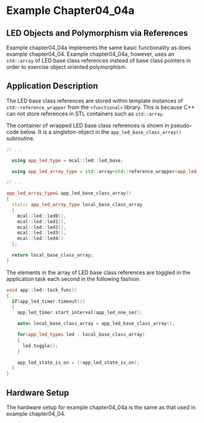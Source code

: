 # Example Chapter04_04a
## LED Objects and Polymorphism via References

Example chapter04_04a implements the same basic functionality
as does example chapter04_04. Example chapter04_04a, however,
uses an `std::array` of LED base class references instead
of base class pointers in order to exercise object oriented polymorphism.

## Application Description

The LED base class references are stored within template
instances of `std::reference_wrapper` from the `<functional>` library.
This is because C++ can not store references in STL containers such as
`std::array`.

The container of wrapped LED base class references is shown in pseudo-code
below. It is a singleton-object in the `app_led_base_class_array()`
subroutine.

```cpp
// ...

  using app_led_type = mcal::led::led_base;

  using app_led_array_type = std::array<std::reference_wrapper<app_led_type>, static_cast<std::size_t>(UINT8_C(5))>;

// ...

app_led_array_type& app_led_base_class_array()
{
  static app_led_array_type local_base_class_array
  {
    mcal::led::led0(),
    mcal::led::led1(),
    mcal::led::led2(),
    mcal::led::led3(),
    mcal::led::led4()
  };

  return local_base_class_array;
}
```

The elements in the array of LED base class references
are toggled in the application task each second in the following
fashion.

```cpp
void app::led::task_func()
{
  if(app_led_timer.timeout())
  {
    app_led_timer.start_interval(app_led_one_sec);

    auto& local_base_class_array = app_led_base_class_array();

    for(app_led_type& led : local_base_class_array)
    {
      led.toggle();
    }

    app_led_state_is_on = (!app_led_state_is_on);
  }
}
```

## Hardware Setup

The hardware setup for example chapter04_04a is the same as that
used in example chapter04_04.
